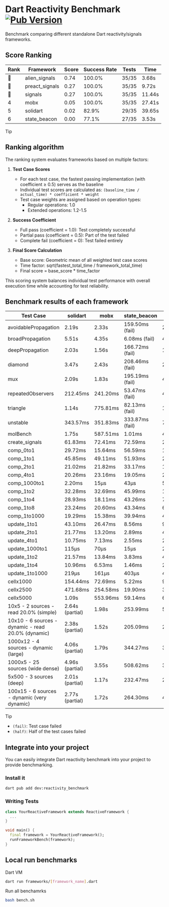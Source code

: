 # Dart Reactivity Benchmark [![Pub Version](https://img.shields.io/pub/v/reactivity_benchmark)](https://pub.dev/packages/reactivity_benchmark)

Benchmark comparing different standalone Dart reactivity/signals frameworks.

## Score Ranking

<!-- ranking start -->
| Rank | Framework | Score | Success Rate | Tests | Time |
|------|-----------|-------|--------------|-------|------|
| 🥇 | alien_signals | 0.74 | 100.0% | 35/35 | 3.68s |
| 🥈 | preact_signals | 0.27 | 100.0% | 35/35 | 9.72s |
| 🥉 | signals | 0.27 | 100.0% | 35/35 | 11.44s |
| 4 | mobx | 0.05 | 100.0% | 35/35 | 27.41s |
| 5 | solidart | 0.02 | 82.9% | 29/35 | 39.65s |
| 6 | state_beacon | 0.00 | 77.1% | 27/35 | 3.53s |

<!-- ranking end -->

> [!TIP]
> ## Ranking algorithm
>
> The ranking system evaluates frameworks based on multiple factors:
>
> 1. **Test Case Scores**
>    - For each test case, the fastest passing implementation (with coefficient ≥ 0.5) serves as the baseline
>    - Individual test scores are calculated as: `(baseline_time / actual_time) * coefficient * weight`
>    - Test case weights are assigned based on operation types:
>      - Regular operations: 1.0
>      - Extended operations: 1.2-1.5
>
> 2. **Success Coefficient**
>    - Full pass (coefficient = 1.0): Test completely successful
>    - Partial pass (coefficient = 0.5): Part of the test failed
>    - Complete fail (coefficient = 0): Test failed entirely
>
> 3. **Final Score Calculation**
>    - Base score: Geometric mean of all weighted test case scores
>    - Time factor: sqrt(fastest_total_time / framework_total_time)
>    - Final score = base_score * time_factor
>
> This scoring system balances individual test performance with overall execution time while accounting for test reliability.

## Benchmark results of each framework

<!-- test-case start -->
| Test Case | solidart | mobx | state_beacon | signals | alien_signals | preact_signals |
|---|---|---|---|---|---|---|
| avoidablePropagation | 2.19s | 2.33s | 159.50ms (fail) | 206.18ms | 187.81ms | 210.48ms |
| broadPropagation | 5.51s | 4.35s | 6.08ms (fail) | 473.09ms | 345.41ms | 451.18ms |
| deepPropagation | 2.03s | 1.56s | 166.72ms (fail) | 173.92ms | 123.20ms | 175.94ms |
| diamond | 3.47s | 2.43s | 208.46ms (fail) | 285.47ms | 237.22ms | 284.95ms |
| mux | 2.09s | 1.83s | 195.19ms (fail) | 415.81ms | 376.91ms | 387.61ms |
| repeatedObservers | 212.45ms | 241.20ms | 53.47ms (fail) | 45.41ms | 43.59ms | 41.40ms |
| triangle | 1.14s | 775.81ms | 82.13ms (fail) | 100.83ms | 85.90ms | 98.99ms |
| unstable | 343.57ms | 351.83ms | 333.87ms (fail) | 76.60ms | 60.13ms | 70.14ms |
| molBench | 1.75s | 587.51ms | 1.01ms | 486.79ms | 480.77ms | 483.58ms |
| create_signals | 61.83ms | 72.41ms | 72.59ms | 28.68ms | 20.17ms | 4.73ms |
| comp_0to1 | 29.72ms | 15.64ms | 56.59ms | 14.14ms | 4.95ms | 17.86ms |
| comp_1to1 | 45.85ms | 49.11ms | 51.93ms | 24.41ms | 11.32ms | 20.36ms |
| comp_2to1 | 21.02ms | 21.82ms | 33.17ms | 11.05ms | 5.59ms | 19.06ms |
| comp_4to1 | 20.26ms | 23.16ms | 19.05ms | 2.02ms | 8.94ms | 12.29ms |
| comp_1000to1 | 2.20ms | 15μs | 43μs | 5μs | 3μs | 6μs |
| comp_1to2 | 32.28ms | 32.69ms | 45.99ms | 17.35ms | 18.06ms | 24.78ms |
| comp_1to4 | 28.93ms | 18.11ms | 43.26ms | 7.41ms | 4.94ms | 25.97ms |
| comp_1to8 | 23.24ms | 20.60ms | 43.34ms | 6.56ms | 4.90ms | 6.83ms |
| comp_1to1000 | 19.29ms | 15.38ms | 39.94ms | 4.67ms | 3.40ms | 4.43ms |
| update_1to1 | 43.10ms | 26.47ms | 8.56ms | 9.96ms | 4.94ms | 8.81ms |
| update_2to1 | 21.77ms | 13.20ms | 2.89ms | 4.67ms | 2.20ms | 4.39ms |
| update_4to1 | 10.75ms | 7.13ms | 2.55ms | 2.36ms | 1.74ms | 2.21ms |
| update_1000to1 | 115μs | 70μs | 15μs | 23μs | 11μs | 21μs |
| update_1to2 | 21.57ms | 13.84ms | 3.83ms | 4.72ms | 2.23ms | 4.36ms |
| update_1to4 | 10.96ms | 6.53ms | 1.46ms | 2.36ms | 1.15ms | 2.21ms |
| update_1to1000 | 219μs | 161μs | 403μs | 46μs | 48μs | 160μs |
| cellx1000 | 154.44ms | 72.69ms | 5.22ms | 9.86ms | 7.47ms | 9.47ms |
| cellx2500 | 471.68ms | 254.58ms | 19.90ms | 32.75ms | 20.12ms | 26.18ms |
| cellx5000 | 1.09s | 553.96ms | 59.14ms | 64.39ms | 44.20ms | 75.63ms |
| 10x5 - 2 sources - read 20.0% (simple) | 2.64s (partial) | 1.98s | 253.99ms | 511.25ms | 234.79ms | 423.61ms |
| 10x10 - 6 sources - dynamic - read 20.0% (dynamic) | 2.38s (partial) | 1.52s | 205.09ms | 278.36ms | 180.98ms | 271.27ms |
| 1000x12 - 4 sources - dynamic (large) | 4.06s (partial) | 1.79s | 344.27ms | 3.93s | 291.00ms | 3.36s |
| 1000x5 - 25 sources (wide dense) | 4.96s (partial) | 3.55s | 508.62ms | 3.50s | 404.73ms | 2.52s |
| 5x500 - 3 sources (deep) | 2.01s (partial) | 1.17s | 232.47ms | 233.46ms | 197.92ms | 225.88ms |
| 100x15 - 6 sources - dynamic (very dynamic) | 2.77s (partial) | 1.72s | 264.30ms | 476.54ms | 261.38ms | 447.09ms |

<!-- test-case end -->

> [!TIP]
> - `(fail)`: Test case failed
> - `(half)`: Half of the test cases failed

## Integrate into your project

You can easily integrate Dart reactivity benchmark into your project to provide benchmarking.

### Install it

```bash
dart pub add dev:reactivity_benchmark
```

### Writing Tests

```dart
class YourReactiveFramework extends ReactiveFramework {
  ...
}

void main() {
  final framework = YourReactiveFramework();
  runFrameworkBench(framework);
}
```

## Local run benchmarks

Dart VM
```bash
dart run frameworks/[framework_name].dart
```

Run all benchamrks
```bash
bash bench.sh
```
